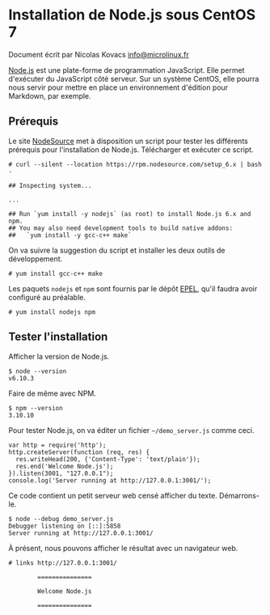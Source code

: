 Installation de Node.js sous CentOS 7
=====================================

Document écrit par Nicolas Kovacs <info@microlinux.fr>

[Node.js](https://nodejs.org/) est une plate-forme de programmation JavaScript.
Elle permet d'exécuter du JavaScript côté serveur. Sur un système CentOS, elle
pourra nous servir pour mettre en place un environnement d'édition pour
Markdown, par exemple.

Prérequis
---------

Le site [NodeSource](https://nodesource.com/) met à disposition un script pour
tester les différents prérequis pour l'installation de Node.js. Télécharger et
exécuter ce script.

```
# curl --silent --location https://rpm.nodesource.com/setup_6.x | bash -

## Inspecting system...

...

## Run `yum install -y nodejs` (as root) to install Node.js 6.x and npm. 
## You may also need development tools to build native addons: 
##   `yum install -y gcc-c++ make`
```

On va suivre la suggestion du script et installer les deux outils de
développement.

```
# yum install gcc-c++ make
```

Les paquets `nodejs` et `npm` sont fournis par le dépôt
[EPEL](https://fedoraproject.org/wiki/EPEL), qu'il faudra avoir configuré au
préalable.

```
# yum install nodejs npm 
```

Tester l'installation
---------------------

Afficher la version de Node.js.

```
$ node --version
v6.10.3
```

Faire de même avec NPM.

```
$ npm --version
3.10.10
```

Pour tester Node.js, on va éditer un fichier `~/demo_server.js` comme ceci.

```
var http = require('http');
http.createServer(function (req, res) {
  res.writeHead(200, {'Content-Type': 'text/plain'});
  res.end('Welcome Node.js');
}).listen(3001, "127.0.0.1");
console.log('Server running at http://127.0.0.1:3001/');
```

Ce code contient un petit serveur web censé afficher du texte. Démarrons-le.

```
$ node --debug demo_server.js 
Debugger listening on [::]:5858
Server running at http://127.0.0.1:3001/
```

À présent, nous pouvons afficher le résultat avec un navigateur web.

```
# links http://127.0.0.1:3001/

        ===============
        
        Welcome Node.js
        
        ===============
```
